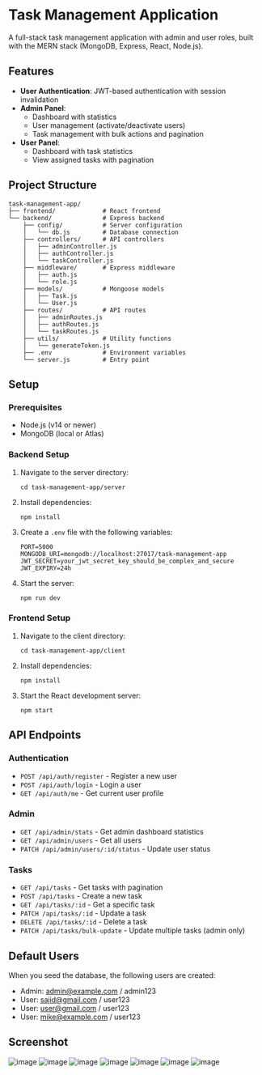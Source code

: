 # Task Management Application

A full-stack task management application with admin and user roles, built with the MERN stack (MongoDB, Express, React, Node.js).

## Features

- **User Authentication**: JWT-based authentication with session invalidation
- **Admin Panel**:
  - Dashboard with statistics
  - User management (activate/deactivate users)
  - Task management with bulk actions and pagination
- **User Panel**:
  - Dashboard with task statistics
  - View assigned tasks with pagination

## Project Structure

```
task-management-app/
├── frontend/             # React frontend
└── backend/              # Express backend
    ├── config/           # Server configuration
    │   └── db.js         # Database connection
    ├── controllers/      # API controllers
    │   ├── adminController.js
    │   ├── authController.js
    │   └── taskController.js
    ├── middleware/       # Express middleware
    │   ├── auth.js
    │   └── role.js
    ├── models/           # Mongoose models
    │   ├── Task.js
    │   └── User.js
    ├── routes/           # API routes
    │   ├── adminRoutes.js
    │   ├── authRoutes.js
    │   └── taskRoutes.js
    ├── utils/            # Utility functions
    │   └── generateToken.js
    ├── .env              # Environment variables
    └── server.js         # Entry point
```

## Setup

### Prerequisites

- Node.js (v14 or newer)
- MongoDB (local or Atlas)

### Backend Setup

1. Navigate to the server directory:
   ```
   cd task-management-app/server
   ```

2. Install dependencies:
   ```
   npm install
   ```

3. Create a `.env` file with the following variables:
   ```
   PORT=5000
   MONGODB_URI=mongodb://localhost:27017/task-management-app
   JWT_SECRET=your_jwt_secret_key_should_be_complex_and_secure
   JWT_EXPIRY=24h
   ```

4. Start the server:
   ```
   npm run dev
   ```

### Frontend Setup

1. Navigate to the client directory:
   ```
   cd task-management-app/client
   ```

2. Install dependencies:
   ```
   npm install
   ```

3. Start the React development server:
   ```
   npm start
   ```

## API Endpoints

### Authentication
- `POST /api/auth/register` - Register a new user
- `POST /api/auth/login` - Login a user
- `GET /api/auth/me` - Get current user profile

### Admin
- `GET /api/admin/stats` - Get admin dashboard statistics
- `GET /api/admin/users` - Get all users
- `PATCH /api/admin/users/:id/status` - Update user status

### Tasks
- `GET /api/tasks` - Get tasks with pagination
- `POST /api/tasks` - Create a new task
- `GET /api/tasks/:id` - Get a specific task
- `PATCH /api/tasks/:id` - Update a task
- `DELETE /api/tasks/:id` - Delete a task
- `PATCH /api/tasks/bulk-update` - Update multiple tasks (admin only)

## Default Users

When you seed the database, the following users are created:

- Admin: admin@example.com / admin123
- User: sajid@gmail.com / user123
- User: user@gmail.com / user123
- User: mike@example.com / user123 

## Screenshot
![image](https://github.com/user-attachments/assets/539a0335-4a6e-45c3-a9ab-21884b3426aa)
![image](https://github.com/user-attachments/assets/f18344fb-2945-412e-92cf-f146291232f4)
![image](https://github.com/user-attachments/assets/860057b0-7f63-4920-b6d9-bc06dd426991)
![image](https://github.com/user-attachments/assets/c228aada-52a6-4c5e-9ca4-fcd3e15fd939)
![image](https://github.com/user-attachments/assets/46d9b11d-7a86-4726-8942-63bf7a828a02)
![image](https://github.com/user-attachments/assets/150095e7-e6d1-4772-8cb0-3719cef04be5)
![image](https://github.com/user-attachments/assets/40de70c6-a7c6-4d51-a69f-245d1d1c7101)
